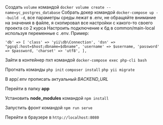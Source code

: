 Создать `volume` командой `docker volume create --name=yc_postgres_database`
Собрать докер командой `docker-compose up --build -d`, все параметры среды лежат в .env, не обращяйте внимание на значения в файле, я скопировал все настройки с какого-то своего проекта со 2 курса
Настроить подключение к бд в common/main-local используя переменные с .env. 
Пример:

`'db' => [
    'class' => 'yii\db\Connection',
    'dsn' => "pgsql:host=$host;dbname=$dbname",
    'username' => $username,
    'password' => $password,
    'charset' => 'utf8',
],`

Зайти в контейнер пхп командой `docker-compose exec php-cli bash`

Прогнать команды `php init` `composer install` `php yii migrate`

В app/.env прописать актуальный _BACKEND_URL_

Перейти в папку **app**

Установить **node_modules** командой `npm install`

Запустить фронт командой `npm run serve` 

Перейти в браузере в `http://localhost:8080`